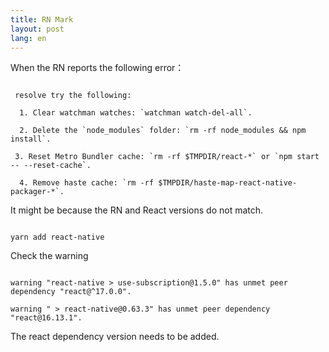 ```yaml
---
title: RN Mark
layout: post
lang: en
---
```

When the RN reports the following error：

```

 resolve try the following:

  1. Clear watchman watches: `watchman watch-del-all`.

  2. Delete the `node_modules` folder: `rm -rf node_modules && npm install`. 

 3. Reset Metro Bundler cache: `rm -rf $TMPDIR/react-*` or `npm start -- --reset-cache`. 

  4. Remove haste cache: `rm -rf $TMPDIR/haste-map-react-native-packager-*`.

```

It might be because the RN and React versions do not match.



```

yarn add react-native

```

Check the warning

```

warning "react-native > use-subscription@1.5.0" has unmet peer dependency "react@^17.0.0".

warning " > react-native@0.63.3" has unmet peer dependency "react@16.13.1".

```

The react dependency version needs to be added.

